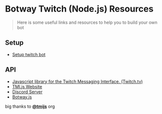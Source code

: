 # Botway Twitch (Node.js) Resources

> Here is some useful links and resources to help you to build your own bot

## Setup

- [Setup twitch bot](https://github.com/abdfnx/botway/discussions/111)

## API

- [Javascript library for the Twitch Messaging Interface. (Twitch.tv)](https://github.com/discordjs/discord.js)
- [TMI.js Website](https://tmijs.com/)
- [Discord Server](https://link.twitch.tv/devchat)
- [Botway.js](https://npm.im/botway.js)

big thanks to [**@tmijs**](https://github.com/tmijs) org
